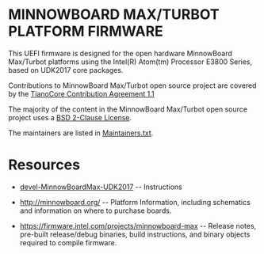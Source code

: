 ﻿# MINNOWBOARD MAX/TURBOT PLATFORM FIRMWARE

This UEFI firmware is designed for the open hardware MinnowBoard Max/Turbot platforms using
the Intel(R) Atom(tm) Processor E3800 Series, based on UDK2017 core packages.

Contributions to MinnowBoard Max/Turbot open source project are covered by the
[TianoCore Contribution Agreement 1.1](Contributions.txt)

The majority of the content in the MinnowBoard Max/Turbot open source project uses a
[BSD 2-Clause License](License.txt).

The maintainers are listed in [Maintainers.txt](Maintainers.txt).

# Resources

* [devel-MinnowBoardMax-UDK2017](Vlv2TbltDevicePkg/ReadMe.MD) -- Instructions

* http://minnowboard.org/ -- Platform Information, including schematics and information on where to purchase boards.

* https://firmware.intel.com/projects/minnowboard-max -- Release notes, pre-built release/debug binaries, build instructions, and binary objects required to compile firmware.

